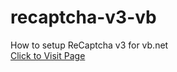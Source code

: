 # recaptcha-v3-vb
How to setup ReCaptcha v3 for vb.net
<br/>
<a href="https://sarpyjr.github.io/recaptcha-v3-vb/">Click to Visit Page</a>
